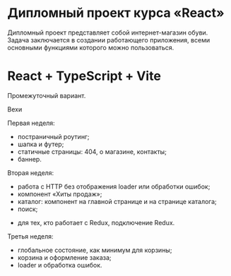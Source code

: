 # Дипломный проект курса «React»

Дипломный проект представляет собой интернет-магазин обуви. Задача заключается в создании работающего приложения, всеми основными функциями которого можно пользоваться.

# React + TypeScript + Vite

Промежуточный вариант.

Вехи

Первая неделя:
+  постраничный роутинг;
+  шапка и футер;
+  статичные страницы: 404, о магазине, контакты;
+  баннер.

Вторая неделя:
+  работа с HTTP без отображения loader или обработки ошибок;
+  компонент «Хиты продаж»;
+  каталог: компонент на главной странице и на странице каталога;
+  поиск;
-  для тех, кто работает с Redux, подключение Redux.

Третья неделя:
-  глобальное состояние, как минимум для корзины;
-  корзина и оформление заказа;
-  loader и обработка ошибок.
